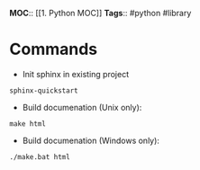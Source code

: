 **MOC**:: [[1. Python MOC]]
**Tags**:: #python #library

# Commands
- Init sphinx in existing project
```shell
sphinx-quickstart
```
- Build documenation (Unix only):
```shell
make html
```
- Build documenation (Windows only):
```shell
./make.bat html
```
